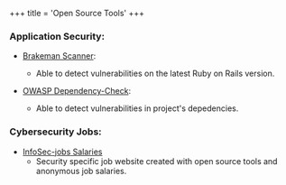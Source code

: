+++
title = 'Open Source Tools'
+++

### Application Security:
- [Brakeman Scanner](https://brakemanscanner.org):
    - Able to detect vulnerabilities on the latest Ruby on Rails version.

- [OWASP Dependency-Check](https://dependencytrack.org):
    - Able to detect vulnerabilities in project's depedencies.

### Cybersecurity Jobs:
- [InfoSec-jobs Salaries](https://infosec-jobs.com/salaries/)
    - Security specific job website created with open source tools and anonymous job salaries.